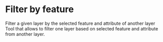 # Filter by feature

Filter a given layer by the selected feature and attribute of another layer 
Tool that allows to filter one layer based on selected feature and attribute from another layer.